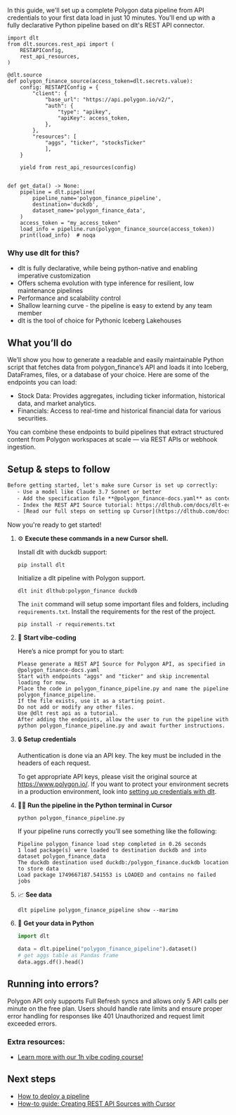 In this guide, we'll set up a complete Polygon data pipeline from API credentials to your first data load in just 10 minutes. You'll end up with a fully declarative Python pipeline based on dlt's REST API connector.

```python-outcome
import dlt
from dlt.sources.rest_api import (
    RESTAPIConfig,
    rest_api_resources,
)

@dlt.source
def polygon_finance_source(access_token=dlt.secrets.value):
    config: RESTAPIConfig = {
        "client": {
            "base_url": "https://api.polygon.io/v2/",
            "auth": {
                "type": "apikey",
                "apiKey": access_token,
            },
        },
        "resources": [
            "aggs", "ticker", "stocksTicker"
            ],
    }

    yield from rest_api_resources(config)


def get_data() -> None:
    pipeline = dlt.pipeline(
        pipeline_name='polygon_finance_pipeline',
        destination='duckdb',
        dataset_name='polygon_finance_data', 
    )
    access_token = "my_access_token"
    load_info = pipeline.run(polygon_finance_source(access_token))
    print(load_info)  # noqa
```

### Why use dlt for this?

- dlt is fully declarative, while being python-native and enabling imperative customization
- Offers schema evolution with type inference for resilient, low maintenance pipelines
- Performance and scalability control
- Shallow learning curve - the pipeline is easy to extend by any team member
- dlt is the tool of choice for Pythonic Iceberg Lakehouses

## What you’ll do

We’ll show you how to generate a readable and easily maintainable Python script that fetches data from polygon_finance’s API and loads it into Iceberg, DataFrames, files, or a database of your choice. Here are some of the endpoints you can load:

- Stock Data: Provides aggregates, including ticker information, historical data, and market analytics.
- Financials: Access to real-time and historical financial data for various securities.

You can combine these endpoints to build pipelines that extract structured content from Polygon workspaces at scale — via REST APIs or webhook ingestion.

## Setup & steps to follow

```default
Before getting started, let's make sure Cursor is set up correctly:
   - Use a model like Claude 3.7 Sonnet or better
   - Add the specification file **@polygon_finance-docs.yaml** as context
   - Index the REST API Source tutorial: https://dlthub.com/docs/dlt-ecosystem/verified-sources/rest_api/ and add it to context as **@dlt rest api**
   - [Read our full steps on setting up Cursor](https://dlthub.com/docs/dlt-ecosystem/llm-tooling/cursor-restapi#23-configuring-cursor-with-documentation)
```

Now you're ready to get started! 

1. ⚙️ **Execute these commands in a new Cursor shell.**
    
    Install dlt with duckdb support:
    ```shell
    pip install dlt
    ```

    Initialize a dlt pipeline with Polygon support.
    ```shell
    dlt init dlthub:polygon_finance duckdb
    ```

    The `init` command will setup some important files and folders, including `requirements.txt`. Install the requirements for the rest of the project.
    ```shell
    pip install -r requirements.txt
    ```
    
2. 🤠 **Start vibe-coding**
    
    Here’s a nice prompt for you to start: 
    
    ```prompt
    Please generate a REST API Source for Polygon API, as specified in @polygon_finance-docs.yaml 
    Start with endpoints "aggs" and "ticker" and skip incremental loading for now. 
    Place the code in polygon_finance_pipeline.py and name the pipeline polygon_finance_pipeline. 
    If the file exists, use it as a starting point. 
    Do not add or modify any other files. 
    Use @dlt rest api as a tutorial. 
    After adding the endpoints, allow the user to run the pipeline with python polygon_finance_pipeline.py and await further instructions.
    ```

    
3. 🔒 **Setup credentials** 
    
    Authentication is done via an API key. The key must be included in the headers of each request.
    
    To get appropriate API keys, please visit the original source at https://www.polygon.io/.
    If you want to protect your environment secrets in a production environment, look into [setting up credentials with dlt](https://dlthub.com/docs/walkthroughs/add_credentials).
    
4. 🏃‍♀️ **Run the pipeline in the Python terminal in Cursor**
    
    ```shell
    python polygon_finance_pipeline.py
    ```
    
    If your pipeline runs correctly you’ll see something like the following:
    
    ```shell
    Pipeline polygon_finance load step completed in 0.26 seconds
    1 load package(s) were loaded to destination duckdb and into dataset polygon_finance_data
    The duckdb destination used duckdb:/polygon_finance.duckdb location to store data
    Load package 1749667187.541553 is LOADED and contains no failed jobs
    ```
    
5. 📈 **See data**
    
    ```shell
    dlt pipeline polygon_finance_pipeline show --marimo
    ```
    
6. 🐍 **Get your data in Python**
    
    ```python
    import dlt

   data = dlt.pipeline("polygon_finance_pipeline").dataset()
   # get aggs table as Pandas frame
   data.aggs.df().head()
    ```

## Running into errors?

Polygon API only supports Full Refresh syncs and allows only 5 API calls per minute on the free plan. Users should handle rate limits and ensure proper error handling for responses like 401 Unauthorized and request limit exceeded errors.

### Extra resources:

- [Learn more with our 1h vibe coding course!](https://www.youtube.com/watch?v=GGid70rnJuM)

## Next steps

- [How to deploy a pipeline](https://dlthub.com/docs/walkthroughs/deploy-a-pipeline)
- [How-to guide: Creating REST API Sources with Cursor](https://dlthub.com/docs/dlt-ecosystem/llm-tooling/cursor-restapi)